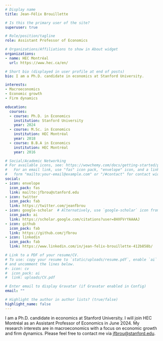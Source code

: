 ```yaml
---
# Display name
title: Jean-Félix Brouillette

# Is this the primary user of the site?
superuser: true

# Role/position/tagline
role: Assistant Professor of Economics

# Organizations/Affiliations to show in About widget
organizations:
- name: HEC Montréal
  url: https://www.hec.ca/en/

# Short bio (displayed in user profile at end of posts)
bio: I am a Ph.D. candidate in economics at Stanford University.

interests:
- Macroeconomics
- Economic growth
- Firm dynamics

education:
  courses:
  - course: Ph.D. in Economics
    institution: Stanford University
    year: 2024
  - course: M.Sc. in Economics
    institution: HEC Montréal
    year: 2018
  - course: B.B.A in Economics
    institution: HEC Montréal
    year: 2016

# Social/Academic Networking
# For available icons, see: https://wowchemy.com/docs/getting-started/page-builder/#icons
#   For an email link, use "fas" icon pack, "envelope" icon, and a link in the
#   form "mailto:your-email@example.com" or "/#contact" for contact widget.
social:
- icon: envelope
  icon_pack: fas
  link: mailto:jfbrou@stanford.edu
- icon: twitter
  icon_pack: fab
  link: https://twitter.com/jeanfbrou
- icon: google-scholar  # Alternatively, use `google-scholar` icon from `ai` icon pack
  icon_pack: ai
  link: https://scholar.google.com/citations?user=8HXFVrYAAAAJ
- icon: github
  icon_pack: fab
  link: https://github.com/jfbrou
- icon: linkedin
  icon_pack: fab
  link: https://www.linkedin.com/in/jean-felix-brouillette-412b858b/

# Link to a PDF of your resume/CV.
# To use: copy your resume to `static/uploads/resume.pdf`, enable `ai` icons in `params.toml`,
# and uncomment the lines below.
#- icon: cv
#  icon_pack: ai
#  link: uploads/CV.pdf

# Enter email to display Gravatar (if Gravatar enabled in Config)
email: ""

# Highlight the author in author lists? (true/false)
highlight_name: false
---
```


I am a Ph.D. candidate in economics at Stanford University. I will join HEC Montr&eacute;al as an Assistant Professor of Economics in June 2024. My research interests are in macroeconomics with a focus on economic growth and firm dynamics. Please feel free to contact me via [jfbrou@stanford.edu](mailto:jfbrou@stanford.edu).

